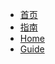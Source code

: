 * [首页](zh-cn/)
* [指南](zh-cn/guide)
* [Home](/#/index.html)
* [Guide](guide.md "The greatest guide in the world")